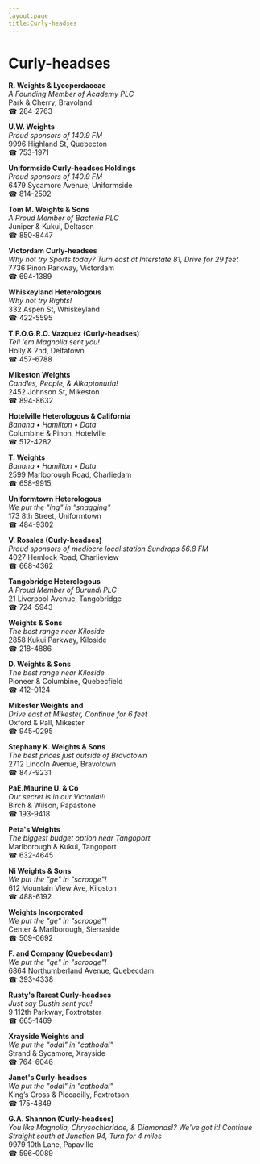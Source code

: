 ```yaml
---
layout:page
title:Curly-headses
---
```

# Curly-headses

**R. Weights & Lycoperdaceae**  
_A Founding Member of Academy PLC_  
Park & Cherry, Bravoland  
☎ 284-2763



**U.W. Weights**  
_Proud sponsors of 140.9 FM_  
9996 Highland St, Quebecton  
☎ 753-1971



**Uniformside Curly-headses Holdings**  
_Proud sponsors of 140.9 FM_  
6479 Sycamore Avenue, Uniformside  
☎ 814-2592



**Tom M. Weights & Sons**  
_A Proud Member of Bacteria PLC_  
Juniper & Kukui, Deltason  
☎ 850-8447



**Victordam Curly-headses**  
_Why not try Sports today? 
Turn east at Interstate 81, Drive for 29 feet_  
7736 Pinon Parkway, Victordam  
☎ 694-1389



**Whiskeyland Heterologous**  
_Why not try Rights!_  
332 Aspen St, Whiskeyland  
☎ 422-5595



**T.F.O.G.R.O. Vazquez (Curly-headses)**  
_Tell 'em Magnolia sent you!_  
Holly & 2nd, Deltatown  
☎ 457-6788



**Mikeston Weights**  
_Candles, People, & Alkaptonuria!_  
2452 Johnson St, Mikeston  
☎ 894-8632



**Hotelville Heterologous & California**  
_Banana • Hamilton • Data_  
Columbine & Pinon, Hotelville  
☎ 512-4282



**T. Weights**  
_Banana • Hamilton • Data_  
2599 Marlborough Road, Charliedam  
☎ 658-9915



**Uniformtown Heterologous**  
_We put the "ing" in "snagging"_  
173 8th Street, Uniformtown  
☎ 484-9302



**V. Rosales (Curly-headses)**  
_Proud sponsors of mediocre local station Sundrops 56.8 FM_  
4027 Hemlock Road, Charlieview  
☎ 668-4362



**Tangobridge Heterologous**  
_A Proud Member of Burundi PLC_  
21 Liverpool Avenue, Tangobridge  
☎ 724-5943



**Weights & Sons**  
_The best range near Kiloside_  
2858 Kukui Parkway, Kiloside  
☎ 218-4886



**D. Weights & Sons**  
_The best range near Kiloside_  
Pioneer & Columbine, Quebecfield  
☎ 412-0124



**Mikester Weights and**  
_Drive east at Mikester, Continue for 6 feet_  
Oxford & Pall, Mikester  
☎ 945-0295



**Stephany K. Weights & Sons**  
_The best prices just outside of Bravotown_  
2712 Lincoln Avenue, Bravotown  
☎ 847-9231



**PaE.Maurine U. & Co**  
_Our secret is in our Victoria!!!_  
Birch & Wilson, Papastone  
☎ 193-9418



**Peta's Weights**  
_The biggest budget option near Tangoport_  
Marlborough & Kukui, Tangoport  
☎ 632-4645



**Ni Weights & Sons**  
_We put the "ge" in "scrooge"!_  
612 Mountain View Ave, Kiloston  
☎ 488-6192



**Weights Incorporated**  
_We put the "ge" in "scrooge"!_  
Center & Marlborough, Sierraside  
☎ 509-0692



**F. and Company (Quebecdam)**  
_We put the "ge" in "scrooge"!_  
6864 Northumberland Avenue, Quebecdam  
☎ 393-4338



**Rusty's Rarest Curly-headses**  
_Just say Dustin sent you!_  
9 112th Parkway, Foxtrotster  
☎ 665-1469



**Xrayside Weights and**  
_We put the "odal" in "cathodal"_  
Strand & Sycamore, Xrayside  
☎ 764-6046



**Janet's Curly-headses**  
_We put the "odal" in "cathodal"_  
King’s Cross & Piccadilly, Foxtrotson  
☎ 175-4849



**G.A. Shannon (Curly-headses)**  
_You like Magnolia, Chrysochloridae, & Diamonds!? We've got it! 
Continue Straight south at Junction 94, Turn for 4 miles_  
9979 10th Lane, Papaville  
☎ 596-0089



